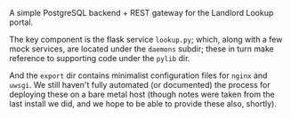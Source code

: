 A simple PostgreSQL backend + REST gateway for the Landlord Lookup portal. 

The key component is the flask service `lookup.py`; which, along with a few mock services, are located under the `daemons` subdir; these in turn make reference to supporting code under the `pylib` dir.

And the `export` dir contains minimalist configuration files for `nginx` and `uwsgi`.  We still haven't fully automated (or documented) the process for deploying these on a bare metal host (though notes were taken from the last install we did, and we hope to be able to provide these also, shortly). 

